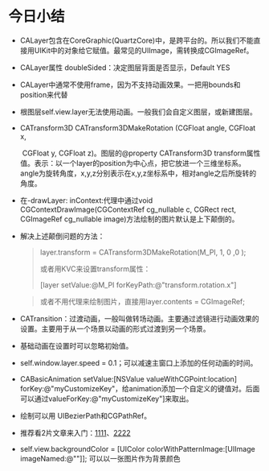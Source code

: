 # 今日小结

- CALayer包含在CoreGraphic(QuartzCore)中，是跨平台的。所以我们不能直接用UIKit中的对象给它赋值。最常见的UIImage，需转换成CGImageRef。

- CALayer属性 doubleSided：决定图层背面是否显示，Default YES

- CALayer中通常不使用frame，因为不支持动画效果。一把用bounds和position来代替

- 根图层self.view.layer无法使用动画。一般我们会自定义图层，或新建图层。

- CATransform3D CATransform3DMakeRotation (CGFloat angle, CGFloat x,

  ​    CGFloat y, CGFloat z)。图层的@property CATransform3D transform属性值。表示：以一个layer的position为中心点，把它放进一个三维坐标系。angle为旋转角度，x,y,z分别表示在x,y,z坐标系中，相对angle之后所旋转的角度。

- 在-drawLayer: inContext:代理中通过void CGContextDrawImage(CGContextRef cg_nullable c, CGRect rect, CGImageRef cg_nullable image)方法绘制的图片默认是上下颠倒的。

- 解决上述颠倒问题的方法：

  > layer.transform = CATransform3DMakeRotation(M_PI, 1, 0 ,0 );
  >
  > 或者用KVC来设置transform属性：
  >
  > [layer setValue:@M_PI forKeyPath:@"transform.rotation.x"]

  > 或者不用代理来绘制图片，直接用layer.contents = CGImageRef;

- CATransition：过渡动画，一般叫做转场动画。主要通过滤镜进行动画效果的设置。主要用于从一个场景以动画的形式过渡到另一个场景。

- 基础动画在设置时可以忽略初始值。

- self.window.layer.speed = 0.1；可以减速主窗口上添加的任何动画的时间。

- CABasicAnimation setValue:[NSValue valueWithCGPoint:location] forKey:@"myCustomizeKey"，给animation添加一个自定义的键值对。后面可以通过valueForKey:@"myCustomizeKey"]来取出。

- 绘制可以用 UIBezierPath和CGPathRef。

- 推荐看2片文章来入门：[1111](http://www.cnblogs.com/kenshincui/p/3972100.html)、[2222](http://www.jianshu.com/p/92a0661a21c6)

- self.view.backgroundColor = [UIColor colorWithPatternImage:[UIImage imageNamed:@""]]; 可以以一张图片作为背景颜色

